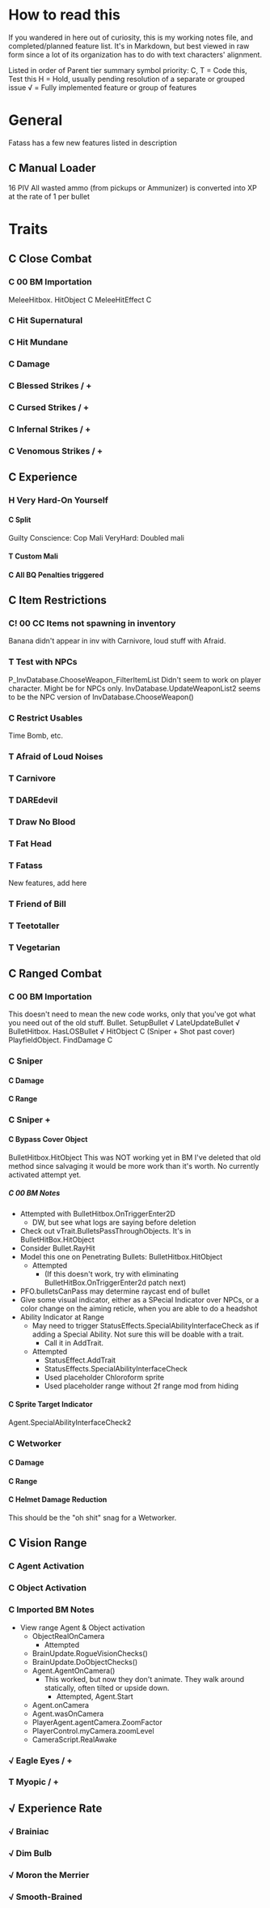 ﻿#		How to read this
If you wandered in here out of curiosity, this is my working notes file, and completed/planned feature list. It's in Markdown, but best viewed in raw form since a lot of its organization has to do with text characters' alignment.

Listed in order of Parent tier summary symbol priority:
	C, T = Code this, Test this
	H = Hold, usually pending resolution of a separate or grouped issue
	√ = Fully implemented feature or group of features
#		General
Fatass has a few new features listed in description
##		C	Manual Loader
16 PIV
All wasted ammo (from pickups or Ammunizer) is converted into XP at the rate of 1 per bullet
#		Traits
##		C	Close Combat
###			C	00 BM Importation
MeleeHitbox.
	HitObject			C
	MeleeHitEffect		C
###			C	Hit Supernatural
###			C	Hit Mundane
###			C	Damage
###			C	Blessed Strikes / +
###			C	Cursed Strikes / +
###			C	Infernal Strikes / +
###			C	Venomous Strikes / +
##		C	Experience
###			H	Very Hard-On Yourself
####			C	Split
Guilty Conscience: Cop Mali
VeryHard: Doubled mali
####			T	Custom Mali
####			C	All BQ Penalties triggered
##		C	Item Restrictions
###			C!	00 CC Items not spawning in inventory
Banana didn't appear in inv with Carnivore, loud stuff with Afraid.
###			T	Test with NPCs
P_InvDatabase.ChooseWeapon_FilterItemList
Didn't seem to work on player character. Might be for NPCs only.
InvDatabase.UpdateWeaponList2 seems to be the NPC version of InvDatabase.ChooseWeapon()
###			C	Restrict Usables
Time Bomb, etc.
###			T	Afraid of Loud Noises
###			T	Carnivore
###			T	DAREdevil
###			T	Draw No Blood
###			T	Fat Head
###			T	Fatass
New features, add here
###			T	Friend of Bill
###			T	Teetotaller
###			T	Vegetarian
##		C	Ranged Combat
###			C	00 BM Importation
This doesn't need to mean the new code works, only that you've got what you need out of the old stuff.
Bullet.
	SetupBullet			√
	LateUpdateBullet	√
BulletHitbox.
	HasLOSBullet		√
	HitObject			C	(Sniper + Shot past cover)
PlayfieldObject.
	FindDamage			C	
###			C	Sniper
####			C	Damage
####			C	Range
###			C	Sniper +
####			C	Bypass Cover Object
BulletHitbox.HitObject
This was NOT working yet in BM
I've deleted that old method since salvaging it would be more work than it's worth.
No currently activated attempt yet.
#####				C	00 BM Notes
- Attempted with BulletHitbox.OnTriggerEnter2D
  - DW, but see what logs are saying before deletion
- Check out vTrait.BulletsPassThroughObjects. It's in BulletHitBox.HitObject
- Consider Bullet.RayHit
- Model this one on Penetrating Bullets: BulletHitbox.HitObject
  - Attempted 
    - (If this doesn't work, try with eliminating BulletHitBox.OnTriggerEnter2d patch next)
- PFO.bulletsCanPass may determine raycast end of bullet
- Give some visual indicator, either as a SPecial Indicator over NPCs, or a color change on the aiming reticle, when you are able to do a headshot
- Ability Indicator at Range
  - May need to trigger StatusEffects.SpecialAbilityInterfaceCheck as if adding a Special Ability. Not sure this will be doable with a trait.
    - Call it in AddTrait.
  - Attempted
    - StatusEffect.AddTrait
    - StatusEffects.SpecialAbilityInterfaceCheck
    - Used placeholder Chloroform sprite
    - Used placeholder range without 2f range mod from hiding
####			C	Sprite Target Indicator
Agent.SpecialAbilityInterfaceCheck2
###			C	Wetworker
####			C	Damage
####			C	Range
####			C	Helmet Damage Reduction
This should be the "oh shit" snag for a Wetworker. 
##		C	Vision Range
###			C	Agent Activation
###			C	Object Activation
###			C	Imported BM Notes
- View range Agent & Object activation
  - ObjectRealOnCamera
    - Attempted
  - BrainUpdate.RogueVisionChecks()
  - BrainUpdate.DoObjectChecks()
  - Agent.AgentOnCamera()
    - This worked, but now they don't animate. They walk around statically, often tilted or upside down.
      - Attempted, Agent.Start
  - Agent.onCamera
  - Agent.wasOnCamera
  - PlayerAgent.agentCamera.ZoomFactor
  - PlayerControl.myCamera.zoomLevel
  - CameraScript.RealAwake
###			√	Eagle Eyes / +
###			T	Myopic / +
##		√	Experience Rate
###			√	Brainiac
###			√	Dim Bulb
###			√	Moron the Merrier
###			√	Smooth-Brained